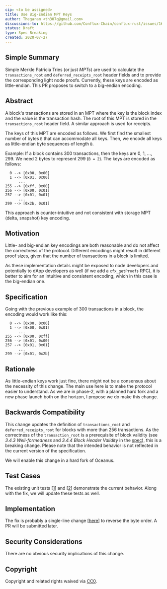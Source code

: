 ```yaml
---
cip: <to be assigned>
title: Use Big-Endian MPT Keys
author: Thegaram <th307q@gmail.com>
discussions-to: https://github.com/Conflux-Chain/conflux-rust/issues/1693
status: Draft
type: Spec Breaking
created: 2020-07-27
---
```


<!--You can leave these HTML comments in your merged CIP and delete the visible duplicate text guides, they will not appear and may be helpful to refer to if you edit it again. This is the suggested template for new CIPs. Note that a CIP number will be assigned by an editor. When opening a pull request to submit your CIP, please use an abbreviated title in the filename, `CIP-draft_title_abbrev.md`. The title should be 44 characters or less.-->

## Simple Summary
<!--"If you can't explain it simply, you don't understand it well enough." Provide a simplified and layman-accessible explanation of the CIP.-->

Simple Merkle Patricia Tries (or just *MPTs*) are used to calculate the `transactions_root` and `deferred_receipts_root` header fields and to provide the corresponding light node proofs. Currently, these keys are encoded as little-endian. This PR proposes to switch to a big-endian encoding.

## Abstract
<!--A short (~200 word) description of the technical issue being addressed.-->

A block's transactions are stored in an MPT where the key is the block index and the value is the transaction hash. The root of this MPT is stored in the `transactions_root` header field. A similar approach is used for receipts.

The keys of this MPT are encoded as follows. We first find the smallest number of bytes `B` that can accommodate all keys. Then, we encode all keys as little-endian byte sequences of length `B`.

Example: If a block contains 300 transactions, then the keys are 0, 1, ..., 299. We need 2 bytes to represent 299 (`B = 2`). The keys are encoded as follows:

```
  0 --> [0x00, 0x00]
  1 --> [0x01, 0x00]
      ...
255 --> [0xff, 0x00]
256 --> [0x00, 0x01]
257 --> [0x01, 0x01]
      ...
299 --> [0x2b, 0x01]
```

This approach is counter-intuitive and not consistent with storage MPT (delta, snapshot) key encoding.

## Motivation
<!--The motivation is critical for CIPs that want to change the Conflux protocol. It should clearly explain why the existing protocol specification is inadequate to address the problem that the CIP solves. CIP submissions without sufficient motivation may be rejected outright.-->

Little- and big-endian key encodings are both reasonable and do not affect the correctness of the protocol. Different encodings might result in different proof sizes, given that the number of transactions in a block is limited.

As these implementation details might be exposed to node developers and potentially to dApp developers as well (if we add a `cfx_getProofs` RPC), it is better to aim for an intuitive and consistent encoding, which in this case is the big-endian one.

## Specification
<!--The technical specification should describe the syntax and semantics of any new feature. The specification should be detailed enough to allow competing, interoperable implementations for any of the current Conflux platforms ([conflux-rust](https://github.com/Conflux-Chain/conflux-rust)).-->

Going with the previous example of 300 transactions in a block, the encoding would work like this:

```
  0 --> [0x00, 0x00]
  1 --> [0x00, 0x01]
      ...
255 --> [0x00, 0xff]
256 --> [0x01, 0x00]
257 --> [0x01, 0x01]
      ...
299 --> [0x01, 0x2b]
```

## Rationale
<!--The rationale fleshes out the specification by describing what motivated the design and why particular design decisions were made. It should describe alternate designs that were considered and related work, e.g. how the feature is supported in other languages. The rationale may also provide evidence of consensus within the community, and should discuss important objections or concerns raised during discussion.-->

As little-endian keys work just fine, there might not be a consensus about the necessity of this change. The main use here is to make the protocol easier to understand. As we are in phase-2, with a planned hard fork and a new phase launch both on the horizon, I propose we do make this change.

## Backwards Compatibility
<!--All CIPs that introduce backwards incompatibilities must include a section describing these incompatibilities and their severity. The CIP must explain how the author proposes to deal with these incompatibilities. CIP submissions without a sufficient backwards compatibility treatise may be rejected outright.-->

This change updates the definition of `transactions_root` and `deferred_receipts_root` for blocks with more than 256 transactions. As the correctness of the `transaction_root` is a prerequisite of block validity (see *3.4.3 Well-formedness* and *3.4.4 Block Header Validity* in the [spec](https://confluxnetwork.org/static/Conflux_Protocol_Specification_20200714.pdf)), this is a breaking change. Please note that the intended behavior is not reflected in the current version of the specification.

We will enable this change in a hard fork of Oceanus.

## Test Cases
<!--Test cases for an implementation are mandatory for CIPs that are affecting consensus changes. Other CIPs can choose to include links to test cases if applicable.-->

The existing unit tests [[1](https://github.com/Conflux-Chain/conflux-rust/blob/6b8e82b2304d2837f26a760e7b808e3f5ba74320/core/src/storage/impls/merkle_patricia_trie/simple_mpt.rs#L141)] and [[2](https://github.com/Conflux-Chain/conflux-rust/blob/6b8e82b2304d2837f26a760e7b808e3f5ba74320/core/src/storage/impls/merkle_patricia_trie/simple_mpt.rs#L201)] demonstrate the current behavior. Along with the fix, we will update these tests as well.

## Implementation
<!--The implementations must be completed before any CIP is given status "Final", but it need not be completed before the CIP is accepted. While there is merit to the approach of reaching consensus on the specification and rationale before writing code, the principle of "rough consensus and running code" is still useful when it comes to resolving many discussions of API details.-->

The fix is probably a single-line change [[here](https://github.com/Conflux-Chain/conflux-rust/blob/6b8e82b2304d2837f26a760e7b808e3f5ba74320/core/src/storage/impls/merkle_patricia_trie/simple_mpt.rs#L22)] to reverse the byte order. A PR will be submitted later.

## Security Considerations
<!--All CIPs must contain a section that discusses the security implications/considerations relevant to the proposed change. Include information that might be important for security discussions, surfaces risks and can be used throughout the life cycle of the proposal. E.g. include security-relevant design decisions, concerns, important discussions, implementation-specific guidance and pitfalls, an outline of threats and risks and how they are being addressed. CIP submissions missing the "Security Considerations" section will be rejected. a CIP cannot proceed to status "Final" without a Security Considerations discussion deemed sufficient by the reviewers.-->

There are no obvious security implications of this change.

## Copyright
Copyright and related rights waived via [CC0](https://creativecommons.org/publicdomain/zero/1.0/).

